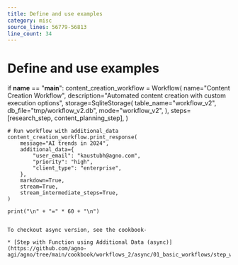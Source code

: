 ```yaml
---
title: Define and use examples
category: misc
source_lines: 56779-56813
line_count: 34
---
```


# Define and use examples
if __name__ == "__main__":
    content_creation_workflow = Workflow(
        name="Content Creation Workflow",
        description="Automated content creation with custom execution options",
        storage=SqliteStorage(
            table_name="workflow_v2",
            db_file="tmp/workflow_v2.db",
            mode="workflow_v2",
        ),
        steps=[research_step, content_planning_step],
    )

    # Run workflow with additional_data
    content_creation_workflow.print_response(
        message="AI trends in 2024",
        additional_data={
            "user_email": "kaustubh@agno.com",
            "priority": "high",
            "client_type": "enterprise",
        },
        markdown=True,
        stream=True,
        stream_intermediate_steps=True,
    )

    print("\n" + "=" * 60 + "\n")
```

To checkout async version, see the cookbook-

* [Step with Function using Additional Data (async)](https://github.com/agno-agi/agno/tree/main/cookbook/workflows_2/async/01_basic_workflows/step_with_function_additional_data.py)


